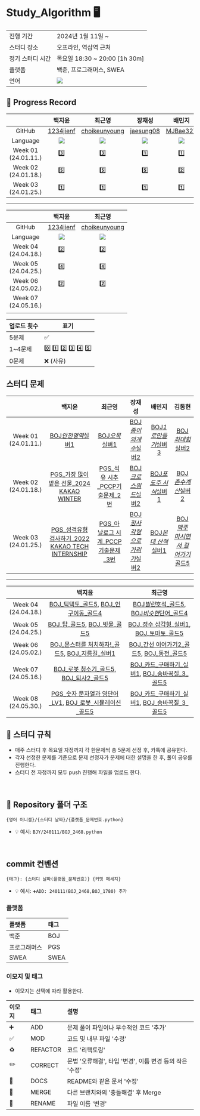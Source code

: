 # Study_Algorithm 🖥

<table>
  <tr>
    <td>진행 기간</td>
    <td>2024년 1월 11일 ~</td>
  </tr>
  <tr>
    <td>스터디 장소</td>
    <td>오프라인, 역삼역 근처</td>
  </tr>
  <tr>
    <td>정기 스터디 시간</td>
    <td>목요일 18:30 ~ 20:00 [1h 30m] <br>
  </tr>
  <tr>
    <td>플랫폼</td>
    <td>백준, 프로그래머스, SWEA</td>
  </tr>
  <tr>
    <td>언어</td>
    <td>
        <img src="https://img.shields.io/badge/Python-3776AB?style=for-the-badge&logo=python&logoColor=white">
    </td>
  </tr>
</table>

## 📍 Progress Record

|                         |                                                 백지윤                                                 |                                                 최근영                                                 |                                                 장재성                                                 |                                                 배민지                                                 |                                                 김동현                                                 |
| :---------------------: | :----------------------------------------------------------------------------------------------------: | :----------------------------------------------------------------------------------------------------: | :----------------------------------------------------------------------------------------------------: | :----------------------------------------------------------------------------------------------------: | :----------------------------------------------------------------------------------------------------: |
|         GitHub          |                               [1234jienf](https://github.com/1234jienf)                                |                           [choikeunyoung](https://github.com/choikeunyoung)                            |                               [jaesung08](https://github.com/jaesung08)                                |                                [MJBae327](https://github.com/MJBae327)                                 |                               [Chico0902](https://github.com/Chico0902)                                |
|        Language         | <img src="https://img.shields.io/badge/Python-3776AB?style=for-the-badge&logo=python&logoColor=white"> | <img src="https://img.shields.io/badge/Python-3776AB?style=for-the-badge&logo=python&logoColor=white"> | <img src="https://img.shields.io/badge/Python-3776AB?style=for-the-badge&logo=python&logoColor=white"> | <img src="https://img.shields.io/badge/Python-3776AB?style=for-the-badge&logo=python&logoColor=white"> | <img src="https://img.shields.io/badge/Python-3776AB?style=for-the-badge&logo=python&logoColor=white"> |
| Week 01</br>(24.01.11.) |                                                   3️⃣                                                   |                                                   3️⃣                                                   |                                                   1️⃣                                                   |                                                   1️⃣                                                   |                                                   3️⃣                                                   |
| Week 02</br>(24.01.18.) |                                                   5️⃣                                                   |                                                   5️⃣                                                   |                                                   5️⃣                                                   |                                                   2️⃣                                                   |                                                   5️⃣                                                   |
| Week 03</br>(24.01.25.) |                                                   1️⃣                                                   |                                                   1️⃣                                                   |                                                   1️⃣                                                   |                                                   1️⃣                                                   |                                                   1️⃣                                                   |

---

|                         |                                                 백지윤                                                 |                                                 최근영                                                 |
| :---------------------: | :----------------------------------------------------------------------------------------------------: | :----------------------------------------------------------------------------------------------------: |
|         GitHub          |                               [1234jienf](https://github.com/1234jienf)                                |                           [choikeunyoung](https://github.com/choikeunyoung)                            |
|        Language         | <img src="https://img.shields.io/badge/Python-3776AB?style=for-the-badge&logo=python&logoColor=white"> | <img src="https://img.shields.io/badge/Python-3776AB?style=for-the-badge&logo=python&logoColor=white"> |
| Week 04</br>(24.04.18.) |                                                   2️⃣                                                   |                                                   2️⃣                                                   |
| Week 05</br>(24.04.25.) |                                                   4️⃣                                                   |                                                   4️⃣                                                   |
| Week 06</br>(24.05.02.) |                                                   2️⃣                                                   |                                                   2️⃣                                                   |
| Week 07</br>(24.05.16.) |                                                                                                        |                                                                                                        |
|                         |

| 업로드 횟수 | 표기              |
| ----------- | ----------------- |
| 5문제       | ✅                |
| 1~4문제     | 0️⃣ 1️⃣ 2️⃣ 3️⃣ 4️⃣ 5️⃣ |
| 0문제       | ❌ (사유)         |

## 스터디 문제

|                         |                                                         백지윤                                                         |                                                  최근영                                                   |                                장재성                                 |                            배민지                             |                                  김동현                                  |
| :---------------------: | :--------------------------------------------------------------------------------------------------------------------: | :-------------------------------------------------------------------------------------------------------: | :-------------------------------------------------------------------: | :-----------------------------------------------------------: | :----------------------------------------------------------------------: |
| Week 01</br>(24.01.11.) |                               [BOJ*안전영역*실버1](https://www.acmicpc.net/problem/2468)                               |                          [BOJ*오목*실버1](https://www.acmicpc.net/problem/2615)                           |     [BOJ*종이의개수*실버2](https://www.acmicpc.net/problem/1780)      |  [BOJ*1로만들기*실버3](https://www.acmicpc.net/problem/1463)  |        [BOJ*최대힙*실버2](https://www.acmicpc.net/problem/11279)         |
| Week 02</br>(24.01.18.) |    [PGS\_가장 많이 받은 선물\_2024 KAKAO WINTER](https://school.programmers.co.kr/learn/courses/30/lessons/258712)     |   [PGS\_석유 시추\_PCCP기출문제\_2번](https://school.programmers.co.kr/learn/courses/30/lessons/250136)   |     [BOJ*크로스워드*실버2](https://www.acmicpc.net/problem/1706)      | [BOJ*포도주 시식*실버1](https://www.acmicpc.net/problem/2156) |        [BOJ*촌수계산*실버2](https://www.acmicpc.net/problem/2644)        |
| Week 03</br>(24.01.25.) | [PGS\_성격유형 검사하기\_2022 KAKAO TECH INTERNSHIP](https://school.programmers.co.kr/learn/courses/30/lessons/118666) | [PGS\_아날로그 시계\_PCCP기출문제\_3번](https://school.programmers.co.kr/learn/courses/30/lessons/250135) | [BOJ*정사각형으로 가리기*실버2](https://www.acmicpc.net/problem/1569) | [BOJ*본대 산책*실버1](https://www.acmicpc.net/problem/12849)  | [BOJ*맥주 마시면서 걸어가기*골드5](https://www.acmicpc.net/problem/9205) |

---

|                         |                                                                                 백지윤                                                                                  |                                                                최근영                                                                 |
| :---------------------: | :---------------------------------------------------------------------------------------------------------------------------------------------------------------------: | :-----------------------------------------------------------------------------------------------------------------------------------: |
| Week 04</br>(24.04.18.) |                        [BOJ\_틱택토\_골드5](https://www.acmicpc.net/problem/7682), [BOJ\_인구이동\_골드4](https://www.acmicpc.net/problem/16234)                        |     [BOJ*빌런*호석\_골드5](https://www.acmicpc.net/problem/22251), [BOJ*비슷한*단어\_골드4](https://www.acmicpc.net/problem/2179)     |
| Week 05</br>(24.04.25.) |                            [BOJ\_탑\_골드5](https://www.acmicpc.net/problem/2493), [BOJ\_빗물\_골드5](https://www.acmicpc.net/problem/14719)                            |      [BOJ\_정수 삼각형\_실버1](https://www.acmicpc.net/problem/1932), [BOJ\_토마토\_골드5](https://www.acmicpc.net/problem/7569)      |
| Week 06</br>(24.05.02.) |                   [BOJ\_몬스터를 처치하자!\_골드5](https://www.acmicpc.net/problem/20008), [BOJ\_지름길\_실버1](https://www.acmicpc.net/problem/1446)                   |     [BOJ\_간선 이어가기2\_골드5](https://www.acmicpc.net/problem/14284), [BOJ\_동전\_골드5](https://www.acmicpc.net/problem/9084)     |
| Week 07</br>(24.05.16.) |                      [BOJ\_로봇 청소기\_골드5](https://www.acmicpc.net/problem/14503), [BOJ\_퇴사2\_골드5](https://www.acmicpc.net/problem/15486)                       | [BOJ\_카드\_구매하기\_실버1](https://www.acmicpc.net/problem/11052), [BOJ\_숨바꼭질\_3\_골드5](https://www.acmicpc.net/problem/13549) |
| Week 08</br>(24.05.30.) | [PGS\_숫자 문자열과 영단어\_LV1](https://school.programmers.co.kr/learn/courses/30/lessons/81301), [BOJ\_로봇\_시뮬레이션\_골드5](https://www.acmicpc.net/problem/2174) | [BOJ\_카드\_구매하기\_실버1](https://www.acmicpc.net/problem/11052), [BOJ\_숨바꼭질\_3\_골드5](https://www.acmicpc.net/problem/13549) |

## 📌 스터디 규칙

- 매주 스터디 후 목요일 자정까지 각 한문제씩 총 5문제 선정 후, 카톡에 공유한다.
- 각자 선정한 문제를 기준으로 문제 선정자가 문제에 대한 설명을 한 후, 풀이 공유를 진행한다.
- 스터디 전 자정까지 모두 push 진행해 파일을 업로드 한다.

<br/>

## 📁 Repository 폴더 구조

```
{영어 이니셜}/{스터디 날짜}/{플랫폼_문제번호.python}
```

- 💡 예시: `BJY/240111/BOJ_2468.python`

<br/>

## commit 컨벤션

```
{태그}: {스터디 날짜(플랫폼_문제번호)} {커밋 메세지}
```

- 💡 예시: `➕ADD: 240111(BOJ_2468,BOJ_1780) 추가`

### 플랫폼

| 플랫폼       | 태그 |
| :----------- | :--- |
| 백준         | BOJ  |
| 프로그래머스 | PGS  |
| SWEA         | SWEA |

### 이모지 및 태그

- 이모지는 선택에 따라 활용한다.

| 이모지 | 태그     | 설명                                                     |
| :----- | :------- | :------------------------------------------------------- |
| ➕     | ADD      | 문제 풀이 파일이나 부수적인 코드 '추가'                  |
| ✅     | MOD      | 코드 및 내부 파일 '수정'                                 |
| ♻️     | REFACTOR | 코드 '리팩토링'                                          |
| ✏️     | CORRECT  | 문법 '오류해결', 타입 '변경', 이름 변경 등의 작은 '수정' |
| 📝     | DOCS     | README와 같은 문서 '수정'                                |
| 🔀     | MERGE    | 다른 브랜치와의 '충돌해결' 후 Merge                      |
| 🚚     | RENAME   | 파일 이름 '변경'                                         |
